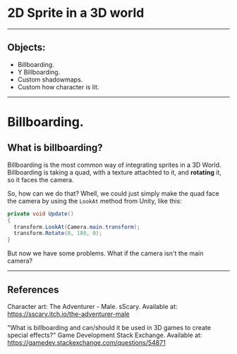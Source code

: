 # 2D Sprite in a 3D world
---
## Objects:
- Billboarding.
- Y Billboarding.
- Custom shadowmaps.
- Custom how character is lit.
---
# Billboarding.
## What is billboarding?
Billboarding is the most common way of integrating sprites in a 3D World. Billboarding is taking a quad, with a texture attachted to it, and **rotating** it, so it faces the camera.

So, how can we do that? Whell, we could just simply make the quad face the camera by using the `LookAt` method from Unity, like this:

```csharp
private void Update()
{
  transform.LookAt(Camera.main.transform);
  transform.Rotate(0, 180, 0);
}
```
But now we have some problems. What if the camera isn't the main camera?
  
---
## References

Character art: The Adventurer - Male. sScary. Available at: https://sscary.itch.io/the-adventurer-male

"What is billboarding and can/should it be used in 3D games to create special effects?" Game Development Stack Exchange. Available at: https://gamedev.stackexchange.com/questions/54871

